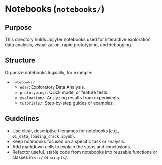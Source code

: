 # Notebooks (`notebooks/`)

## Purpose

This directory holds Jupyter notebooks used for interactive exploration, data analysis, visualization, rapid prototyping, and debugging.

## Structure

Organize notebooks logically, for example:
-   `notebooks/`
    -   `eda/`: Exploratory Data Analysis.
    -   `prototyping/`: Quick model or feature tests.
    -   `evaluation/`: Analyzing results from experiments.
    -   `tutorials/`: Step-by-step guides or examples.

## Guidelines

- Use clear, descriptive filenames for notebooks (e.g., `01_data_loading_check.ipynb`).
- Keep notebooks focused on a specific task or analysis.
- Add markdown cells to explain the steps and conclusions.
- Refactor useful, stable code from notebooks into reusable functions or classes in `src/` or `scripts/`.